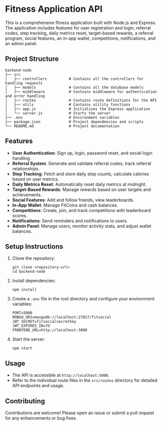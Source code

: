 # Fitness Application API

This is a comprehensive fitness application built with Node.js and Express. The application includes features for user registration and login, referral codes, step tracking, daily metrics reset, target-based rewards, a referral program, social features, an in-app wallet, competitions, notifications, and an admin panel.

## Project Structure

```
backend-node
├── src
│   ├── controllers          # Contains all the controllers for handling requests
│   ├── models               # Contains all the database models
│   ├── middleware           # Contains middleware for authentication and error handling
│   ├── routes               # Contains route definitions for the API
│   ├── utils                # Contains utility functions
│   ├── app.js               # Initializes the Express application
│   └── server.js            # Starts the server
├── .env                     # Environment variables
├── package.json             # Project dependencies and scripts
└── README.md                # Project documentation
```

## Features

- **User Authentication**: Sign up, login, password reset, and social login handling.
- **Referral System**: Generate and validate referral codes, track referral relationships.
- **Step Tracking**: Fetch and store daily step counts, calculate calories based on user metrics.
- **Daily Metrics Reset**: Automatically reset daily metrics at midnight.
- **Target-Based Rewards**: Manage rewards based on user targets and achievements.
- **Social Features**: Add and follow friends, view leaderboards.
- **In-App Wallet**: Manage FitCoins and cash balances.
- **Competitions**: Create, join, and track competitions with leaderboard scores.
- **Notifications**: Send reminders and notifications to users.
- **Admin Panel**: Manage users, monitor activity stats, and adjust wallet balances.

## Setup Instructions

1. Clone the repository:
   ```
   git clone <repository-url>
   cd backend-node
   ```

2. Install dependencies:
   ```
   npm install
   ```

3. Create a `.env` file in the root directory and configure your environment variables:
   ```
   PORT=5000
   MONGO_URI=mongodb://localhost:27017/fitsocial
   JWT_SECRET=fitsocialsecretkey
   JWT_EXPIRES_IN=7d   
   FRONTEND_URL=http://localhost:3000
   ```

4. Start the server:
   ```
   npm start
   ```

## Usage

- The API is accessible at `http://localhost:5000`.
- Refer to the individual route files in the `src/routes` directory for detailed API endpoints and usage.

## Contributing

Contributions are welcome! Please open an issue or submit a pull request for any enhancements or bug fixes.